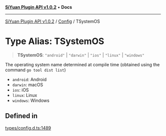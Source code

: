[**SiYuan Plugin API v1.0.2**](../../../README.md) • **Docs**

---

[SiYuan Plugin API v1.0.2](../../../README.md) / [Config](../README.md) / TSystemOS

# Type Alias: TSystemOS

> **TSystemOS**: `"android"` \| `"darwin"` \| `"ios"` \| `"linux"` \| `"windows"`

The operating system name determined at compile time (obtained using the command `go tool dist list`)

- `android`: Android
- `darwin`: macOS
- `ios`: iOS
- `linux`: Linux
- `windows`: Windows

## Defined in

[types/config.d.ts:1489](https://github.com/siyuan-note/petal/tree/main/types/config.d.ts#L1489)
